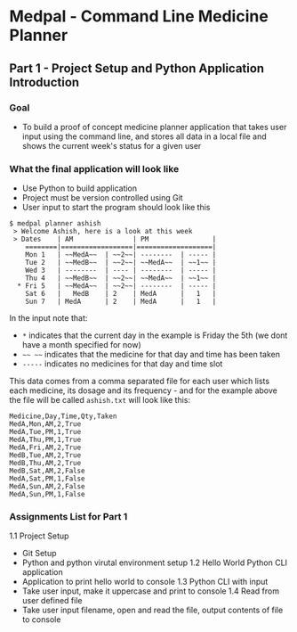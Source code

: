 # Medpal - Command Line Medicine Planner

## Part 1 - Project Setup and Python Application Introduction

### Goal

- To build a proof of concept medicine planner application that takes user input using the command line, and stores all data in a local file and shows the current week's status for a given user

### What the final application will look like

- Use Python to build application
- Project must be version controlled using Git
- User input to start the program should look like this

```
$ medpal planner ashish
 > Welcome Ashish, here is a look at this week
 > Dates    | AM               | PM                |
    ========|==================|===================|
    Mon 1   | ~~MedA~~  | ~~2~~| --------  | ----- |
    Tue 2   | ~~MedB~~  | ~~2~~| ~~MedA~~  | ~~1~~ |
    Wed 3   | --------  | ---- | --------  | ----- |
    Thu 4   | ~~MedB~~  | ~~2~~| ~~MedA~~  | ~~1~~ |
  * Fri 5   | ~~MedA~~  | ~~2~~| --------  | ----- |
    Sat 6   |   MedB    | 2    | MedA      |   1   |
    Sun 7   | MedA      | 2    | MedA      |   1   |

```

In the input note that:

- `*` indicates that the current day in the example is Friday the 5th (we dont have a month specified for now)
- `~~ ~~` indicates that the medicine for that day and time has been taken
- `-----` indicates no medicines for that day and time slot

This data comes from a comma separated file for each user which lists each medicine, its dosage and its frequency - and for the example above the file will be called `ashish.txt` will look like this:

```
Medicine,Day,Time,Qty,Taken
MedA,Mon,AM,2,True
MedA,Tue,PM,1,True
MedA,Thu,PM,1,True
MedA,Fri,AM,2,True
MedB,Tue,AM,2,True
MedB,Thu,AM,2,True
MedB,Sat,AM,2,False
MedA,Sat,PM,1,False
MedA,Sun,AM,2,False
MedA,Sun,PM,1,False
```

### Assignments List for Part 1

1.1 Project Setup

- Git Setup
- Python and python virutal environment setup
  1.2 Hello World Python CLI application
- Application to print hello world to console
  1.3 Python CLI with input
- Take user input, make it uppercase and print to console
  1.4 Read from user defined file
- Take user input filename, open and read the file, output contents of file to console
